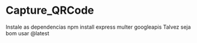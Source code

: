 # Capture_QRCode
Instale as dependencias
npm install express multer googleapis
Talvez seja bom usar @latest
